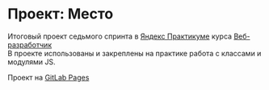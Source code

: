 # Проект: Место
Итоговый проект седьмого спринта в [Яндекс Практикуме](https://practicum.yandex.ru) курса [Веб-разработчик](https://practicum.yandex.ru/web/)</br>
В проекте использованы и закреплены на практике работа с классами и модулями JS.

Проект на [GitLab Pages](https://detero23.github.io/mesto/)
